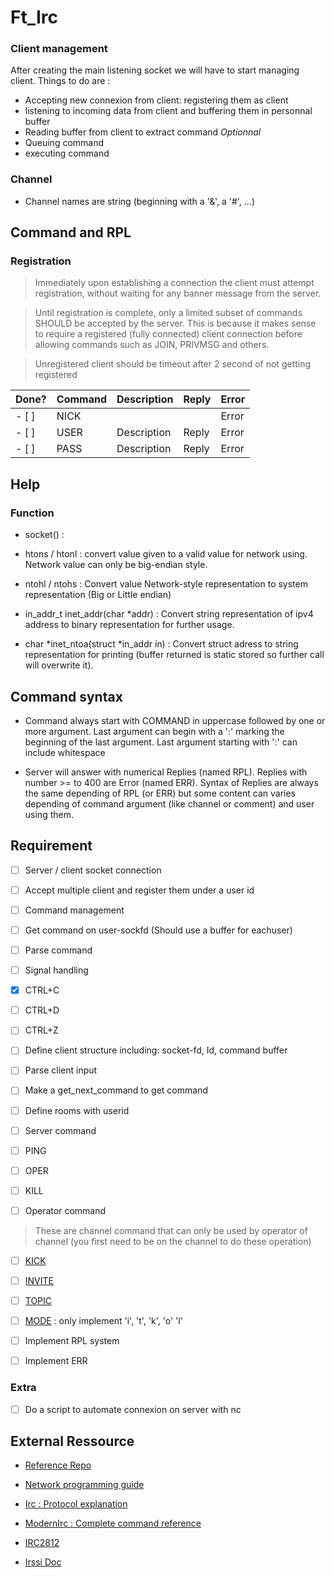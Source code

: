 # Ft_Irc


### Client management

After creating the main listening socket we will have to start managing client.
Things to do are :

- Accepting new connexion from client: registering them as client
- listening to incoming data from client and buffering them in personnal buffer
- Reading buffer from client to extract command *Optionnal*
- Queuing command
- executing command


### Channel
- Channel names are string (beginning with a '&', a '#', ...)

## Command and RPL

### Registration

> Immediately upon establishing a connection the client must attempt registration, without waiting for any banner message from the server.

> Until registration is complete, only a limited subset of commands SHOULD be accepted by the server. This is because it makes sense to require a registered (fully connected) client connection before allowing commands such as JOIN, PRIVMSG and others.

> Unregistered client should be timeout after 2 second of not getting registered


|Done?| Command | Description | Reply | Error |
|-----|---------|-------------|-------|-------|
|- [ ]| NICK    |             |       | Error |
|- [ ]| USER    | Description | Reply | Error |
|- [ ]| PASS    | Description | Reply | Error |


## Help

### Function

- socket() :

- htons / htonl : convert value given to a valid value for network using. Network value can only be big-endian style.
- ntohl / ntohs : Convert value Network-style representation to system representation (Big or Little endian)


- in_addr_t inet_addr(char \*addr) : Convert string representation of ipv4 address to binary representation for further usage.
- char \*inet_ntoa(struct \*in_addr in) : Convert struct adress to string representation for printing (buffer returned is static stored so further call will overwrite it).


## Command syntax

- Command always start with COMMAND in uppercase followed by one or more argument. Last argument can begin with a ':' marking the beginning of the last argument. Last argument starting with ':' can include whitespace

- Server will answer with numerical Replies (named RPL). Replies with number >= to 400 are Error (named ERR). Syntax of Replies are always the same depending of RPL (or ERR) but some content can varies depending of command argument (like channel or comment) and user using them.

## Requirement

- [ ] Server / client socket connection
 - [ ] Accept multiple client and register them under a user id


- [ ] Command management
 - [ ] Get command on user-sockfd (Should use a buffer for eachuser)
 - [ ] Parse command
  

- [ ] Signal handling
 - [x] CTRL+C
 - [ ] CTRL+D
 - [ ] CTRL+Z


- [ ] Define client structure including: socket-fd, Id, command buffer
- [ ] Parse client input 
 - [ ] Make a get_next_command to get command
- [ ] Define rooms with userid


- [ ] Server command
 - [ ]  PING
 - [ ]  OPER
 - [ ]  KILL


- [ ] Operator command
> These are channel command that can only be used by operator of channel (you first need to be on the channel to do these operation)
 - [ ] [KICK](https://modern.ircdocs.horse/#kick-message)
 - [ ] [INVITE](https://modern.ircdocs.horse/#invite-message)
 - [ ] [TOPIC](https://modern.ircdocs.horse/#topic-message)
 - [ ] [MODE](https://modern.ircdocs.horse/#mode-message) : only implement 'i', 't', 'k', 'o' 'l'
 

- [ ] Implement RPL system
 - [ ] Implement ERR

### Extra

- [ ] Do a script to automate connexion on server with nc

## External Ressource

- [Reference Repo](https://github.com/marineks/Ft_irc)

- [Network programming guide](https://beej.us/guide/bgnet/pdf/bgnet_a4_c_1.pdf)

- [Irc : Protocol explanation](http://chi.cs.uchicago.edu/chirc/irc.html)

- [ModernIrc : Complete command reference](https://modern.ircdocs.horse/)

- [IRC2812](https://www.tech-invite.com/y25/tinv-ietf-rfc-2812.html) 

- [Irssi Doc](https://irssi.org/New-users/)
